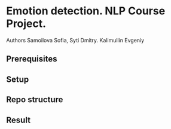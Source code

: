# Emotion detection. NLP Course Project.

Authors Samoilova Sofia, Syti Dmitry. Kalimullin Evgeniy

## Prerequisites

## Setup



## Repo structure

## Result
